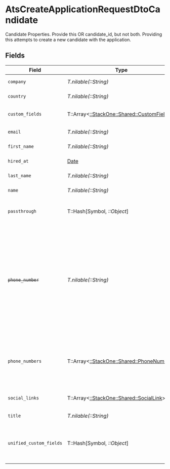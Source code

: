 # AtsCreateApplicationRequestDtoCandidate

Candidate Properties. Provide this OR candidate_id, but not both. Providing this attempts to create a new candidate with the application.


## Fields

| Field                                                                                                                                                        | Type                                                                                                                                                         | Required                                                                                                                                                     | Description                                                                                                                                                  | Example                                                                                                                                                      |
| ------------------------------------------------------------------------------------------------------------------------------------------------------------ | ------------------------------------------------------------------------------------------------------------------------------------------------------------ | ------------------------------------------------------------------------------------------------------------------------------------------------------------ | ------------------------------------------------------------------------------------------------------------------------------------------------------------ | ------------------------------------------------------------------------------------------------------------------------------------------------------------ |
| `company`                                                                                                                                                    | *T.nilable(::String)*                                                                                                                                        | :heavy_minus_sign:                                                                                                                                           | Candidate company                                                                                                                                            | Company Inc.                                                                                                                                                 |
| `country`                                                                                                                                                    | *T.nilable(::String)*                                                                                                                                        | :heavy_minus_sign:                                                                                                                                           | Candidate country                                                                                                                                            | United States                                                                                                                                                |
| `custom_fields`                                                                                                                                              | T::Array<[::StackOne::Shared::CustomFields](../../models/shared/customfields.md)>                                                                            | :heavy_minus_sign:                                                                                                                                           | The candidate custom fields                                                                                                                                  |                                                                                                                                                              |
| `email`                                                                                                                                                      | *T.nilable(::String)*                                                                                                                                        | :heavy_minus_sign:                                                                                                                                           | Candidate email                                                                                                                                              | sestier.romain123@gmail.com                                                                                                                                  |
| `first_name`                                                                                                                                                 | *T.nilable(::String)*                                                                                                                                        | :heavy_minus_sign:                                                                                                                                           | Candidate first name                                                                                                                                         | Romain                                                                                                                                                       |
| `hired_at`                                                                                                                                                   | [Date](https://ruby-doc.org/stdlib-2.6.1/libdoc/date/rdoc/Date.html)                                                                                         | :heavy_minus_sign:                                                                                                                                           | Candidate hired date                                                                                                                                         | 2021-01-01T01:01:01.000Z                                                                                                                                     |
| `last_name`                                                                                                                                                  | *T.nilable(::String)*                                                                                                                                        | :heavy_minus_sign:                                                                                                                                           | Candidate last name                                                                                                                                          | Sestier                                                                                                                                                      |
| `name`                                                                                                                                                       | *T.nilable(::String)*                                                                                                                                        | :heavy_minus_sign:                                                                                                                                           | Candidate name                                                                                                                                               | Romain Sestier                                                                                                                                               |
| `passthrough`                                                                                                                                                | T::Hash[Symbol, *::Object*]                                                                                                                                  | :heavy_minus_sign:                                                                                                                                           | Value to pass through to the provider                                                                                                                        | {<br/>"other_known_names": "John Doe"<br/>}                                                                                                                  |
| ~~`phone_number`~~                                                                                                                                           | *T.nilable(::String)*                                                                                                                                        | :heavy_minus_sign:                                                                                                                                           | : warning: ** DEPRECATED **: This will be removed in a future release, please migrate away from it as soon as possible.<br/><br/>The candidate personal phone number | +1234567890                                                                                                                                                  |
| `phone_numbers`                                                                                                                                              | T::Array<[::StackOne::Shared::PhoneNumber](../../models/shared/phonenumber.md)>                                                                              | :heavy_minus_sign:                                                                                                                                           | List of candidate phone numbers including the type of the number when available                                                                              |                                                                                                                                                              |
| `social_links`                                                                                                                                               | T::Array<[::StackOne::Shared::SocialLink](../../models/shared/sociallink.md)>                                                                                | :heavy_minus_sign:                                                                                                                                           | List of candidate social links                                                                                                                               |                                                                                                                                                              |
| `title`                                                                                                                                                      | *T.nilable(::String)*                                                                                                                                        | :heavy_minus_sign:                                                                                                                                           | Candidate title                                                                                                                                              | Software Engineer                                                                                                                                            |
| `unified_custom_fields`                                                                                                                                      | T::Hash[Symbol, *::Object*]                                                                                                                                  | :heavy_minus_sign:                                                                                                                                           | Custom Unified Fields configured in your StackOne project                                                                                                    | {<br/>"my_project_custom_field_1": "REF-1236",<br/>"my_project_custom_field_2": "some other value"<br/>}                                                     |